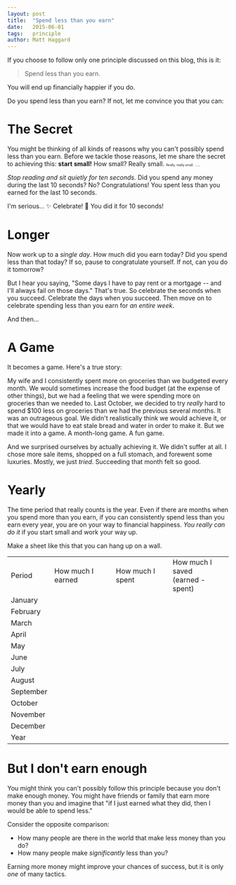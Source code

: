 ```yaml
---
layout: post
title:  "Spend less than you earn"
date:   2015-06-01
tags:   principle
author: Matt Haggard
---
```


If you choose to follow only one principle discussed on this blog, this is it:

> Spend less than you earn.

You will end up financially happier if you do.

Do you spend less than you earn?  If not, let me convince you that you can:


# The Secret #

You might be thinking of all kinds of reasons why you can't possibly spend less than you earn.  Before we tackle those reasons, let me share the secret to achieving this:  **start small!**  How small?  Really small. <span style="font-size: 50%;">Really, really small.</span>  <span style="font-size: 10%">Yeah, this small.</span>

*Stop reading and sit quietly for ten seconds.*  Did you spend any money during the last 10 seconds?  No?  Congratulations!  You spent less than you earned for the last 10 seconds.

I'm serious... :sparkles: Celebrate! :clap: You did it for 10 seconds!


# Longer #

Now work up to a *single day*.  How much did you earn today?  Did you spend less than that today?  If so, pause to congratulate yourself.  If not, can you do it tomorrow?

But I hear you saying, "Some days I have to pay rent or a mortgage -- and I'll always fail on those days."  That's true.  So celebrate the seconds when you succeed.  Celebrate the days when you succeed.  Then move on to celebrate spending less than you earn for *an entire week*.

And then...


# A Game #

It becomes a game.  Here's a true story:

My wife and I consistently spent more on groceries than we budgeted every month.  We would sometimes increase the food budget (at the expense of other things), but we had a feeling that we were spending more on groceries than we needed to.  Last October, we decided to try *really* hard to spend $100 less on groceries than we had the previous several months.  It was an outrageous goal.  We didn't realistically think we would achieve it, or that we would have to eat stale bread and water in order to make it.  But we made it into a game.  A month-long game.  A fun game.

And we surprised ourselves by actually achieving it.  We didn't suffer at all.  I chose more sale items, shopped on a full stomach, and forewent some luxuries.  Mostly, we just *tried*.  Succeeding that month felt so good.


# Yearly #

The time period that really counts is the year.  Even if there are months when you spend more than you earn, if you can consistently spend less than you earn every year, you are on your way to financial happiness.  *You really can do it* if you start small and work your way up.

Make a sheet like this that you can hang up on a wall.

<table class="form full-width">
<tr>
    <td>Period</td>
    <td>How much I earned</td>
    <td>How much I spent</td>
    <td>
        How much I saved
        <br/>(earned - spent)
    </td>
</tr>
<tr><td>January</td><td></td><td></td><td></td></tr>
<tr><td>February</td><td></td><td></td><td></td></tr>
<tr><td>March</td><td></td><td></td><td></td></tr>
<tr><td>April</td><td></td><td></td><td></td></tr>
<tr><td>May</td><td></td><td></td><td></td></tr>
<tr><td>June</td><td></td><td></td><td></td></tr>
<tr><td>July</td><td></td><td></td><td></td></tr>
<tr><td>August</td><td></td><td></td><td></td></tr>
<tr><td>September</td><td></td><td></td><td></td></tr>
<tr><td>October</td><td></td><td></td><td></td></tr>
<tr><td>November</td><td></td><td></td><td></td></tr>
<tr><td>December</td><td></td><td></td><td></td></tr>
<tr><td>Year</td><td></td><td></td><td></td></tr>
</table>



# But I don't earn enough #

You might think you can't possibly follow this principle because you don't make enough money.  You might have friends or family that earn more money than you and imagine that "if I just earned what they did, then I would be able to spend less."

Consider the opposite comparison:

- How many people are there in the world that make less money than you do?
- How many people make *significantly* less than you?

Earning more money might improve your chances of success, but it is only *one* of many tactics.


